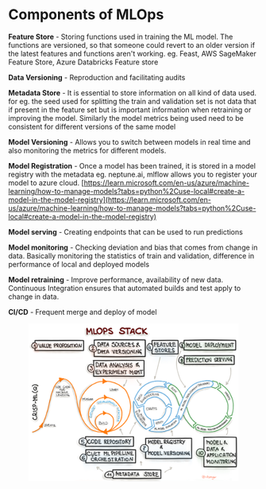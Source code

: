 # Components of MLOps

**Feature Store** - Storing functions used in training the ML model. The functions are versioned, so that someone could revert to an older version if the latest features and functions aren't working. eg. Feast, AWS SageMaker Feature Store, Azure Databricks Feature store

**Data Versioning** - Reproduction and facilitating audits

**Metadata Store** - It is essential to store information on all kind of data used. for eg. the seed used for splitting the train and validation set is not data that if present in the feature set but is important information when retraining or improving the model. Similarly the model metrics being used need to be consistent for different versions of the same model

**Model Versioning** - Allows you to switch between models in real time and also monitoring the metrics for different models.

**Model Registration** - Once a model has been trained, it is stored in a model registry with the metadata eg. neptune.ai, mlflow allows you to register your model to azure cloud. [https://learn.microsoft.com/en-us/azure/machine-learning/how-to-manage-models?tabs=python%2Cuse-local#create-a-model-in-the-model-registry](https://learn.microsoft.com/en-us/azure/machine-learning/how-to-manage-models?tabs=python%2Cuse-local#create-a-model-in-the-model-registry)

**Model serving** - Creating endpoints that can be used to run predictions

**Model monitoring** - Checking deviation and bias that comes from change in data. Basically monitoring the statistics of train and validation, difference in performance of local and deployed models

**Model retraining** - Improve performance, availability of new data. Continuous Integration ensures that automated builds and test apply to change in data.

**CI/CD** - Frequent merge and deploy of model

<figure><img src="../../.gitbook/assets/image (1).png" alt=""><figcaption></figcaption></figure>
